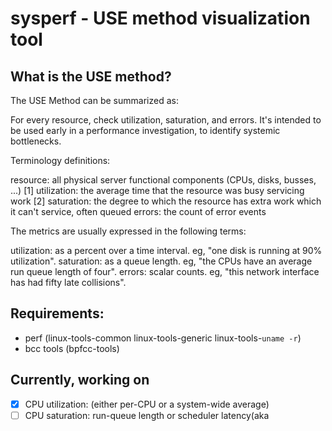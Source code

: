 # sysperf - USE method visualization tool

## What is the USE method?
The USE Method can be summarized as:

For every resource, check utilization, saturation, and errors.
It's intended to be used early in a performance investigation, to identify systemic bottlenecks.

Terminology definitions:

resource: all physical server functional components (CPUs, disks, busses, ...) [1]
utilization: the average time that the resource was busy servicing work [2]
saturation: the degree to which the resource has extra work which it can't service, often queued
errors: the count of error events

The metrics are usually expressed in the following terms:

utilization: as a percent over a time interval. eg, "one disk is running at 90% utilization".
saturation: as a queue length. eg, "the CPUs have an average run queue length of four".
errors: scalar counts. eg, "this network interface has had fifty late collisions".

## Requirements:

- perf (linux-tools-common linux-tools-generic linux-tools-`uname -r`)
- bcc tools (bpfcc-tools)

## Currently, working on

-[x] CPU utilization: (either per-CPU or a system-wide average)
-[ ] CPU saturation: run-queue length or scheduler latency(aka